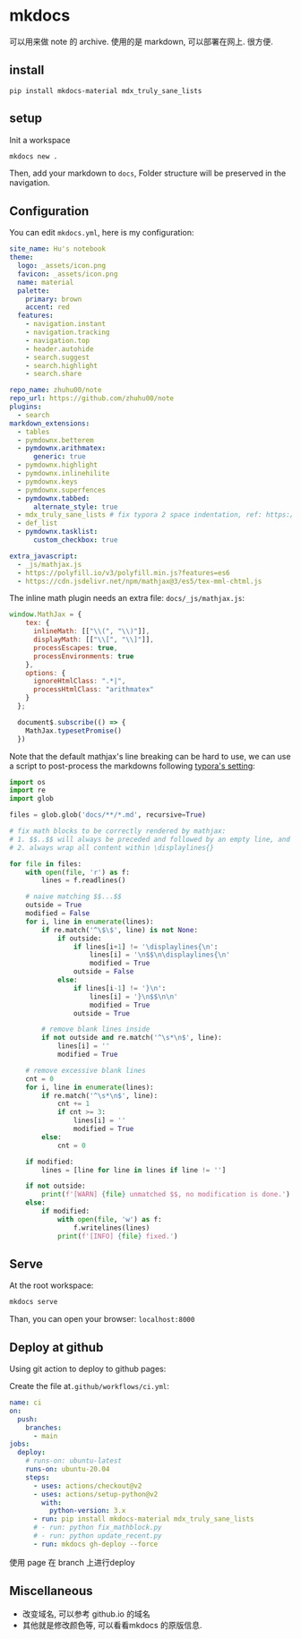 #  mkdocs

可以用来做 note 的 archive. 使用的是 markdown, 可以部署在网上. 很方便.


## install

`pip install mkdocs-material mdx_truly_sane_lists`


## setup

Init a workspace

```bash
mkdocs new .
```

Then, add your markdown to `docs`, Folder structure will be preserved in the navigation.

## Configuration

You can edit `mkdocs.yml`, here is my configuration:

```yml
site_name: Hu's notebook
theme:
  logo: _assets/icon.png
  favicon: _assets/icon.png
  name: material
  palette:
    primary: brown
    accent: red
  features:
    - navigation.instant
    - navigation.tracking
    - navigation.top
    - header.autohide
    - search.suggest
    - search.highlight
    - search.share

repo_name: zhuhu00/note
repo_url: https://github.com/zhuhu00/note
plugins:
  - search
markdown_extensions:
  - tables
  - pymdownx.betterem
  - pymdownx.arithmatex:
      generic: true
  - pymdownx.highlight
  - pymdownx.inlinehilite
  - pymdownx.keys
  - pymdownx.superfences
  - pymdownx.tabbed:
      alternate_style: true
  - mdx_truly_sane_lists # fix typora 2 space indentation, ref: https://github.com/mkdocs/mkdocs/issues/545
  - def_list
  - pymdownx.tasklist:
      custom_checkbox: true

extra_javascript:
  - _js/mathjax.js
  - https://polyfill.io/v3/polyfill.min.js?features=es6
  - https://cdn.jsdelivr.net/npm/mathjax@3/es5/tex-mml-chtml.js
```

The inline math plugin needs an extra file: `docs/_js/mathjax.js`:

```js
window.MathJax = {
    tex: {
      inlineMath: [["\\(", "\\)"]],
      displayMath: [["\\[", "\\]"]],
      processEscapes: true,
      processEnvironments: true
    },
    options: {
      ignoreHtmlClass: ".*|",
      processHtmlClass: "arithmatex"
    }
  };

  document$.subscribe(() => {
    MathJax.typesetPromise()
  })
```

Note that the default mathjax's line breaking can be hard to use, we can use a script to post-process the markdowns following [typora's setting](https://support.typora.io/Math/):

```python
import os
import re
import glob

files = glob.glob('docs/**/*.md', recursive=True)

# fix math blocks to be correctly rendered by mathjax:
# 1. $$..$$ will always be preceded and followed by an empty line, and there is no blank line inside.
# 2. always wrap all content within \displaylines{}

for file in files:
    with open(file, 'r') as f:
        lines = f.readlines()

    # naive matching $$...$$
    outside = True
    modified = False
    for i, line in enumerate(lines):
        if re.match('^\$\$', line) is not None:
            if outside:
                if lines[i+1] != '\displaylines{\n':
                    lines[i] = '\n$$\n\displaylines{\n'
                    modified = True
                outside = False
            else:
                if lines[i-1] != '}\n':
                    lines[i] = '}\n$$\n\n'
                    modified = True
                outside = True

        # remove blank lines inside
        if not outside and re.match('^\s*\n$', line):
            lines[i] = ''
            modified = True

    # remove excessive blank lines
    cnt = 0
    for i, line in enumerate(lines):
        if re.match('^\s*\n$', line):
            cnt += 1
            if cnt >= 3:
                lines[i] = ''
                modified = True
        else:
            cnt = 0

    if modified:
        lines = [line for line in lines if line != '']

    if not outside:
        print(f'[WARN] {file} unmatched $$, no modification is done.')
    else:
        if modified:
            with open(file, 'w') as f:
                f.writelines(lines)
            print(f'[INFO] {file} fixed.')
```

## Serve

At the root workspace:

```bash
mkdocs serve
```

Than, you can open your browser: `localhost:8000`

## Deploy at github

Using git action to deploy to github pages:

Create the file at`.github/workflows/ci.yml`:

```yaml
name: ci
on:
  push:
    branches:
      - main
jobs:
  deploy:
    # runs-on: ubuntu-latest
    runs-on: ubuntu-20.04
    steps:
      - uses: actions/checkout@v2
      - uses: actions/setup-python@v2
        with:
          python-version: 3.x
      - run: pip install mkdocs-material mdx_truly_sane_lists
      # - run: python fix_mathblock.py
      # - run: python update_recent.py
      - run: mkdocs gh-deploy --force
```
使用 page 在 branch 上进行deploy
## Miscellaneous

- 改变域名, 可以参考 github.io 的域名
- 其他就是修改颜色等, 可以看看mkdocs 的原版信息.
